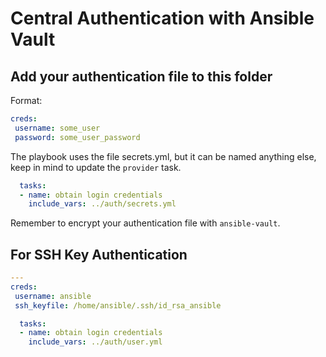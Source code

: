 # Central Authentication with Ansible Vault

## Add your authentication file to this folder

Format:

```yml
creds:
 username: some_user
 password: some_user_password
 ```

The playbook uses the file secrets.yml, but it can be named anything else, keep in mind to update the ```provider``` task.

```yml
  tasks:
  - name: obtain login credentials
    include_vars: ../auth/secrets.yml
```

Remember to encrypt your authentication file with ```ansible-vault```.

## For SSH Key Authentication

```yml
---
creds:
 username: ansible
 ssh_keyfile: /home/ansible/.ssh/id_rsa_ansible
```

```yml
  tasks:
  - name: obtain login credentials
    include_vars: ../auth/user.yml
```
